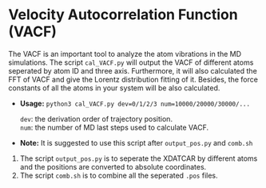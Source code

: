 # Velocity Autocorrelation Function (VACF)
The VACF is an important tool to analyze the atom vibrations in the MD simulations. The script `cal_VACF.py` will output the VACF of different atoms seperated by atom ID and three axis. Furthermore, it will also calculated the FFT of VACF and give the Lorentz distribution fitting of it. Besides, the force constants of all the atoms in your system will be also calculated.

   - **Usage:** `python3 cal_VACF.py dev=0/1/2/3 num=10000/20000/30000/...`

       `dev`: the derivation order of trajectory position.<br>
       `num`: the number of MD last steps used to calculate VACF.<br>

   - **Note:** It is suggested to use this script after `output_pos.py` and `comb.sh`
   
1. The script `output_pos.py` is to seperate the XDATCAR by different atoms and the positions are converted to absolute coordinates.
2. The script `comb.sh` is to combine all the seperated `.pos` files.

